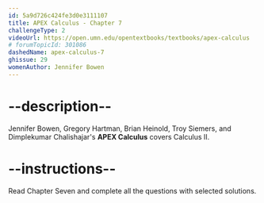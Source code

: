 ```yaml
---
id: 5a9d726c424fe3d0e3111107
title: APEX Calculus - Chapter 7
challengeType: 2
videoUrl: https://open.umn.edu/opentextbooks/textbooks/apex-calculus
# forumTopicId: 301086
dashedName: apex-calculus-7
ghissue: 29
womenAuthor: Jennifer Bowen 
---
```


# --description--

Jennifer Bowen, Gregory Hartman, Brian Heinold, Troy Siemers, and Dimplekumar Chalishajar's __APEX Calculus__ covers Calculus II.

# --instructions--

Read Chapter Seven and complete all the questions with selected solutions.